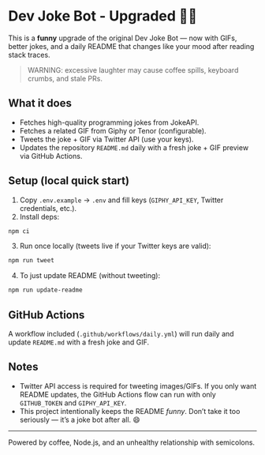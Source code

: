 # Dev Joke Bot - Upgraded 🎉🤖

This is a **funny** upgrade of the original Dev Joke Bot — now with GIFs, better jokes, and a daily README that changes like your mood after reading stack traces.

> WARNING: excessive laughter may cause coffee spills, keyboard crumbs, and stale PRs.

## What it does

- Fetches high-quality programming jokes from JokeAPI.
- Fetches a related GIF from Giphy or Tenor (configurable).
- Tweets the joke + GIF via Twitter API (use your keys).
- Updates the repository `README.md` daily with a fresh joke + GIF preview via GitHub Actions.

## Setup (local quick start)

1. Copy `.env.example` → `.env` and fill keys (`GIPHY_API_KEY`, Twitter credentials, etc.).
2. Install deps:
```bash
npm ci
```
3. Run once locally (tweets live if your Twitter keys are valid):
```bash
npm run tweet
```
4. To just update README (without tweeting):
```bash
npm run update-readme
```

## GitHub Actions
A workflow included (`.github/workflows/daily.yml`) will run daily and update `README.md` with a fresh joke and GIF.

## Notes
- Twitter API access is required for tweeting images/GIFs. If you only want README updates, the GitHub Actions flow can run with only `GITHUB_TOKEN` and `GIPHY_API_KEY`.
- This project intentionally keeps the README *funny*. Don’t take it too seriously — it’s a joke bot after all. 😄

---
Powered by coffee, Node.js, and an unhealthy relationship with semicolons.
